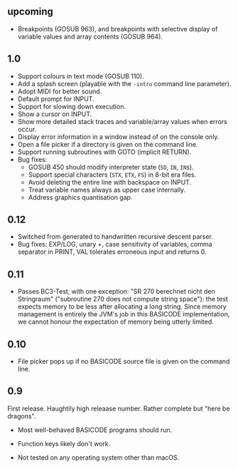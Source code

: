 ## upcoming

*   Breakpoints (GOSUB 963), and breakpoints with selective display of variable
    values and array contents (GOSUB 964).

## 1.0

*   Support colours in text mode (GOSUB 110).
*   Add a splash screen (playable with the `-intro` command line parameter).
*   Adopt MIDI for better sound.
*   Default prompt for INPUT.
*   Support for slowing down execution.
*   Show a cursor on INPUT.
*   Show more detailed stack traces and variable/array values when errors occur.
*   Display error information in a window instead of on the console only.
*   Open a file picker if a directory is given on the command line.
*   Support running subroutines with GOTO (implicit RETURN).
*   Bug fixes:
    *   GOSUB 450 should modify interpreter state (`SD`, `IN`, `IN$`).
    *   Support special characters (`STX`, `ETX`, `FS`) in 8-bit era files.
    *   Avoid deleting the entire line with backspace on INPUT.
    *   Treat variable names always as upper case internally.
    *   Address graphics quantisation gap.

## 0.12

*   Switched from generated to handwritten recursive descent parser.
*   Bug fixes: EXP/LOG, unary +, case sensitivity of variables, comma 
    separator in PRINT, VAL tolerates erroneous input and returns 0.

## 0.11

*   Passes BC3-Test, with one exception: "SR 270 berechnet nicht den
    Stringraum" ("subroutine 270 does not compute string space"): the test 
    expects memory to be less after allocating a long string. Since memory 
    management is entirely the JVM's job in this BASICODE implementation, we
    cannot honour the expectation of memory being utterly limited.

## 0.10

*   File picker pops up if no BASICODE source file is given on the command line.

## 0.9

First release. Haughtily high releaase number. Rather complete but "here be 
dragons".

*   Most well-behaved BASICODE programs should run.

*   Function keys likely don't work.

*   Not tested on any operating system other than macOS.
